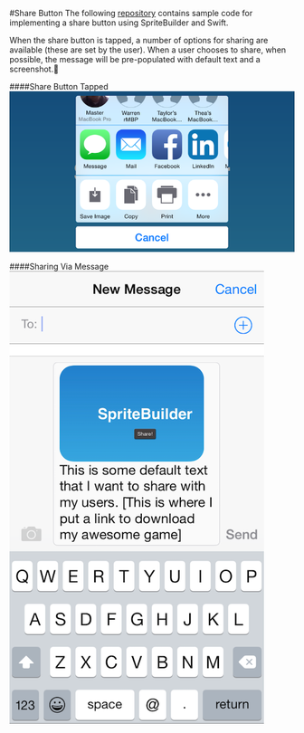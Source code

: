 #Share Button
The following [repository](https://github.com/orcudy/ShareButtonDemo) contains sample code for implementing a share button using SpriteBuilder and Swift.

When the share button is tapped, a number of options for sharing are available (these are set by the user). When a user chooses to share, when possible, the message will be pre-populated with default text and a screenshot.

####Share Button Tapped
![preview of share sheet](sharesheet.png)

####Sharing Via Message
![preview of message](message.png)
